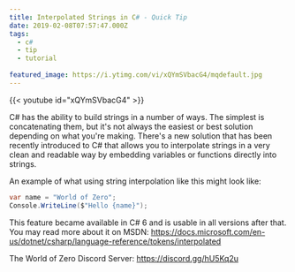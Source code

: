 ```yaml
---
title: Interpolated Strings in C# - Quick Tip
date: 2019-02-08T07:57:47.000Z
tags:
  - c#
  - tip
  - tutorial
  
featured_image: https://i.ytimg.com/vi/xQYmSVbacG4/mqdefault.jpg
---
```


{{< youtube id="xQYmSVbacG4" >}}

C# has the ability to build strings in a number of ways. The simplest is concatenating them, but it's not always the easiest or best solution depending on what you're making. There's a new solution that has been recently introduced to C# that allows you to interpolate strings in a very clean and readable way by embedding variables or functions directly into strings.

An example of what using string interpolation like this might look like:

```csharp
var name = "World of Zero";
Console.WriteLine($"Hello {name}");
```

This feature became available in C# 6 and is usable in all versions after that. You may read more about it on MSDN: https://docs.microsoft.com/en-us/dotnet/csharp/language-reference/tokens/interpolated

The World of Zero Discord Server: https://discord.gg/hU5Kq2u